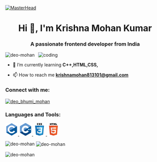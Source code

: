 [![MasterHead](https://ik.imagekit.io/dresma/Dresma_Library/senior-software-engineer_Wy82tYQym.gif)](https://Deo-Mohan.io)
<h1 align="center">Hi 👋, I'm Krishna Mohan Kumar</h1>
<h3 align="center">A passionate frontend developer from India</h3>
<img align="right" alt="coding" width="400" src="https://www.simontechway.com/wp-content/uploads/2020/04/dev-gif.gif">
<p align="left"> <img src="https://komarev.com/ghpvc/?username=deo-mohan&label=Profile%20views&color=0e75b6&style=flat" alt="deo-mohan" /> </p>

- 🌱 I’m currently learning **C++,HTML,CSS,**

- 📫 How to reach me **krishnamohan813101@gmail.com**

<h3 align="left">Connect with me:</h3>
<p align="left">
<a href="https://instagram.com/deo_bhumi_mohan" target="blank"><img align="center" src="https://raw.githubusercontent.com/rahuldkjain/github-profile-readme-generator/master/src/images/icons/Social/instagram.svg" alt="deo_bhumi_mohan" height="30" width="40" /></a>
</p>

<h3 align="left">Languages and Tools:</h3>
<p align="left"> <a href="https://www.cprogramming.com/" target="_blank" rel="noreferrer"> <img src="https://raw.githubusercontent.com/devicons/devicon/master/icons/c/c-original.svg" alt="c" width="40" height="40"/> </a> <a href="https://www.w3schools.com/cpp/" target="_blank" rel="noreferrer"> <img src="https://raw.githubusercontent.com/devicons/devicon/master/icons/cplusplus/cplusplus-original.svg" alt="cplusplus" width="40" height="40"/> </a> <a href="https://www.w3schools.com/css/" target="_blank" rel="noreferrer"> <img src="https://raw.githubusercontent.com/devicons/devicon/master/icons/css3/css3-original-wordmark.svg" alt="css3" width="40" height="40"/> </a> <a href="https://www.w3.org/html/" target="_blank" rel="noreferrer"> <img src="https://raw.githubusercontent.com/devicons/devicon/master/icons/html5/html5-original-wordmark.svg" alt="html5" width="40" height="40"/> </a> </p>

<p><img align="left" src="https://github-readme-stats.vercel.app/api/top-langs?username=deo-mohan&show_icons=true&locale=en&layout=compact" alt="deo-mohan" /></p>

<p>&nbsp;<img align="center" src="https://github-readme-stats.vercel.app/api?username=deo-mohan&show_icons=true&locale=en" alt="deo-mohan" /></p>

<p><img align="center" src="https://github-readme-streak-stats.herokuapp.com/?user=deo-mohan&" alt="deo-mohan" /></p>
